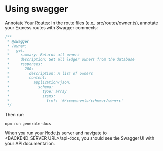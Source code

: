 # Using swagger

Annotate Your Routes: In the route files (e.g., src/routes/owner.ts), annotate your Express routes with Swagger comments:

```ts
/**
 * @swagger
 * /owner:
 *   get:
 *     summary: Returns all owners
 *     description: Get all ledger owners from the database
 *     responses:
 *       200:
 *         description: A list of owners
 *         content:
 *           application/json:
 *             schema:
 *               type: array
 *               items:
 *                 $ref: '#/components/schemas/owners'
 */
```

Then run:

```bash
npm run generate-docs
```

When you run your Node.js server and navigate to <BACKEND_SERVER_URL>/api-docs, you should see the Swagger UI with your API documentation. 